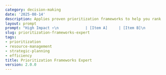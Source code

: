 ```yaml
---
category: decision-making
date: '2025-08-14'
description: Applies proven prioritization frameworks to help you rank tasks, projects, or initiatives based on value, urgency, and strategic importance.
layout: prompt
prompt: "High Impact ↑\n            | [Item A]     | [Item B]\n            | (Do First)   | (Do Next)\n            |--------------|-------------\n            | [Item C]     | [Item D]\n            | (Schedule)   | (Delegate)\nLow Impact  ↓\n            Low Effort →   High Effort"
slug: prioritization-frameworks-expert
tags:
- prioritization
- resource-management
- strategic-planning
- efficiency
title: Prioritization Frameworks Expert
version: 2.0.0
---
```

